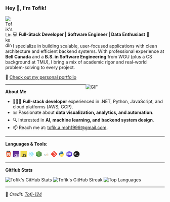 <h3 title="hehehe"> Hey 👋, I'm Tofik!</h3>

<a href="https://www.linkedin.com/in/tofik-mohammed-700289189/">
  <img align="left" alt="Tofik's LinkedIn" width="24px" src="https://cdn.jsdelivr.net/npm/simple-icons@v3/icons/linkedin.svg" />
</a>

<br />
<br />

💻 **Full-Stack Developer | Software Engineer | Data Enthusiast** 🚀  

I specialize in building scalable, user-focused applications with clean architecture and efficient backend systems. With professional experience at **Bell Canada** and a **B.S. in Software Engineering** from WGU (plus a CS background at TMU), I bring a mix of academic rigor and real-world problem-solving to every project.

🔗 [Check out my personal portfolio](https://agile-sea-54288.herokuapp.com)  

<img align="right" alt="GIF" src="https://i.pinimg.com/originals/e4/26/70/e426702edf874b181aced1e2fa5c6cde.gif" width="250"/>

---

**About Me**  

- 👨🏽‍💻 **Full-stack developer** experienced in .NET, Python, JavaScript, and cloud platforms (AWS, GCP).  
- 📊 Passionate about **data visualization, analytics, and automation**.  
- 🔍 Interested in **AI, machine learning, and backend system design**.  
- 📫 Reach me at: [tofik.a.moh1999@gmail.com](mailto:tofik.a.moh1999@gmail.com).  

---

**Languages & Tools:**  

<code><img height="20" src="https://raw.githubusercontent.com/github/explore/main/topics/html/html.png"></code>
<code><img height="20" src="https://raw.githubusercontent.com/github/explore/main/topics/css/css.png"></code>
<code><img height="20" src="https://raw.githubusercontent.com/github/explore/main/topics/javascript/javascript.png"></code>
<code><img height="20" src="https://raw.githubusercontent.com/github/explore/main/topics/react/react.png"></code>
<code><img height="20" src="https://raw.githubusercontent.com/github/explore/main/topics/nodejs/nodejs.png"></code>
<code><img height="20" src="https://raw.githubusercontent.com/github/explore/main/topics/mysql/mysql.png"></code>
<code><img height="20" src="https://raw.githubusercontent.com/github/explore/main/topics/git/git.png"></code>
<code><img height="20" src="https://raw.githubusercontent.com/github/explore/main/topics/python/python.png"></code>
<code><img height="20" src="https://raw.githubusercontent.com/github/explore/main/topics/csharp/csharp.png"></code>
<code><img height="20" src="https://raw.githubusercontent.com/github/explore/main/topics/terminal/terminal.png"></code>

---

**GitHub Stats**  

<img src="https://github-readme-stats.vercel.app/api?username=tofi-124&show_icons=true&hide_border=true&count_private=true&theme=shades-of-purple&icon_color=fad000" alt="Tofik's GitHub Stats">
<img src="https://github-readme-streak-stats.herokuapp.com/?user=tofi-124&count_private=true&theme=radical" alt="Tofik's GitHub Streak" />
<img width=500 src="https://github-readme-stats.vercel.app/api/top-langs/?username=tofi-124&count_private=true&theme=radical" alt="Top Languages" />

---

📌 *Credit: [Tofi-124](https://github.com/Tofi-124)*
